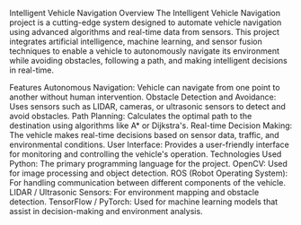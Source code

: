 Intelligent Vehicle Navigation
Overview
The Intelligent Vehicle Navigation project is a cutting-edge system designed to automate vehicle navigation using advanced algorithms and real-time data from sensors. This project integrates artificial intelligence, machine learning, and sensor fusion techniques to enable a vehicle to autonomously navigate its environment while avoiding obstacles, following a path, and making intelligent decisions in real-time.

Features
Autonomous Navigation: Vehicle can navigate from one point to another without human intervention.
Obstacle Detection and Avoidance: Uses sensors such as LIDAR, cameras, or ultrasonic sensors to detect and avoid obstacles.
Path Planning: Calculates the optimal path to the destination using algorithms like A* or Dijkstra's.
Real-time Decision Making: The vehicle makes real-time decisions based on sensor data, traffic, and environmental conditions.
User Interface: Provides a user-friendly interface for monitoring and controlling the vehicle's operation.
Technologies Used
Python: The primary programming language for the project.
OpenCV: Used for image processing and object detection.
ROS (Robot Operating System): For handling communication between different components of the vehicle.
LIDAR / Ultrasonic Sensors: For environment mapping and obstacle detection.
TensorFlow / PyTorch: Used for machine learning models that assist in decision-making and environment analysis.
